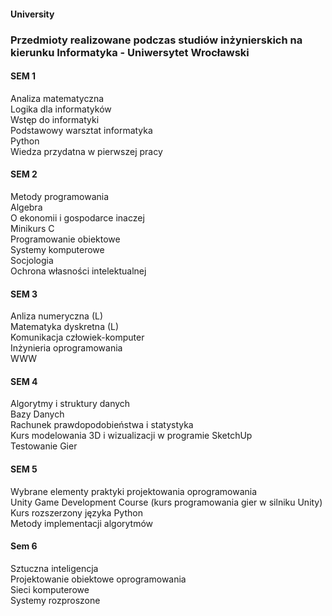 #### University
### Przedmioty realizowane podczas studiów inżynierskich na kierunku Informatyka - Uniwersytet Wrocławski

#### SEM 1
Analiza matematyczna  
Logika dla informatyków  
Wstęp do informatyki  
Podstawowy warsztat informatyka  
Python  
Wiedza przydatna w pierwszej pracy  

#### SEM 2
Metody programowania  
Algebra  
O ekonomii i gospodarce inaczej  
Minikurs C  
Programowanie obiektowe  
Systemy komputerowe  
Socjologia  
Ochrona własności intelektualnej  

#### SEM 3
Anliza numeryczna (L)  
Matematyka dyskretna (L)  
Komunikacja człowiek-komputer  
Inżynieria oprogramowania  
WWW  

#### SEM 4
Algorytmy i struktury danych   
Bazy Danych  
Rachunek prawdopodobieństwa i statystyka  
Kurs modelowania 3D i wizualizacji w programie SketchUp  
Testowanie Gier  

#### SEM 5
Wybrane elementy praktyki projektowania oprogramowania  
Unity Game Development Course (kurs programowania gier w silniku Unity)  
Kurs rozszerzony języka Python   
Metody implementacji algorytmów  

#### Sem 6
Sztuczna inteligencja  
Projektowanie obiektowe oprogramowania  
Sieci komputerowe  
Systemy rozproszone  




